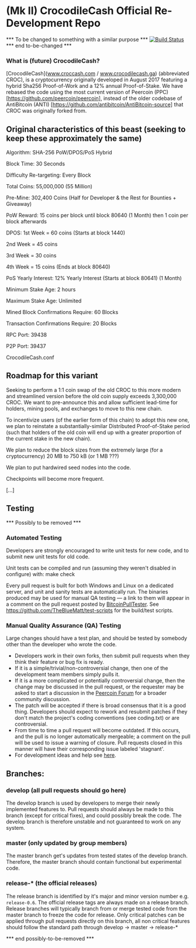 
(Mk II) CrocodileCash Official Re-Development Repo
==================================================

*** To be changed to something with a similar purpose ***
[![Build Status](https://travis-ci.org/peercoin/peercoin.svg?branch=master)](https://travis-ci.org/peercoin/peercoin)
*** end to-be-changed ***


### What is (future) CrocodileCash?
[CrocodileCash](www.croccash.com / www.crocodilecash.ga) (abbreviated CROC), is a cryptocurrency originally developed in August 2017 featuring a hybrid Sha256 Proof-of-Work and a 12% annual Proof-of-Stake.  We have rebased the code using the most current version of Peercoin (PPC) [https://github.com/peercoin/peercoin], instead of the older codebase of AntiBitcoin (ANTI) [https://github.com/antibitcoin/AntiBitcoin-source] that CROC was originally forked from.

## Original characteristics of this beast (seeking to keep these approximately the same)

Algorithm: SHA-256 PoW/DPOS/PoS Hybrid

Block Time: 30 Seconds

Difficulty Re-targeting: Every Block

Total Coins: 55,000,000 (55 Million)

Pre-Mine: 302,400 Coins (Half for Developer & the Rest for Bounties + Giveaway)

PoW Reward: 15 coins per block until block 80640 (1 Month) then 1 coin per block afterwards

DPOS: 1st Week = 60 coins (Starts at block 1440)

2nd Week = 45 coins

3rd Week = 30 coins

4th Week = 15 coins (Ends at block 80640)

PoS Yearly Interest: 12% Yearly Interest (Starts at block 80641) (1 Month)

Minimum Stake Age: 2 hours

Maximum Stake Age: Unlimited

Mined Block Confirmations Require: 60 Blocks

Transaction Confirmations Require: 20 Blocks

RPC Port: 39438

P2P Port: 39437

CrocodileCash.conf


## Roadmap for this variant

Seeking to perform a 1:1 coin swap of the old CROC to this more modern and streamlined version before the old coin supply exceeds 3,300,000 CROC.  We want to pre-announce this and allow sufficient lead-time for holders, mining pools, and exchanges to move to this new chain.

To incentivize users (of the earlier form of this chain) to adopt this new one, we plan to reinstate a substantially-similar Distributed Proof-of-Stake period (such that holders of the old coin will end up with a greater proportion of the current stake in the new chain). 

We plan to reduce the block sizes from the extremely large (for a cryptocurrency) 20 MB to 750 kB (or 1 MB ???)

We plan to put hardwired seed nodes into the code.

Checkpoints will become more frequent.


[...]



Testing
-------



*** Possibly to be removed ***

### Automated Testing

Developers are strongly encouraged to write unit tests for new code, and to
submit new unit tests for old code.

Unit tests can be compiled and run (assuming they weren't disabled in configure) with:
  make check

Every pull request is built for both Windows and Linux on a dedicated server,
and unit and sanity tests are automatically run. The binaries produced may be
used for manual QA testing — a link to them will appear in a comment on the
pull request posted by [BitcoinPullTester](https://github.com/BitcoinPullTester). See https://github.com/TheBlueMatt/test-scripts
for the build/test scripts.

### Manual Quality Assurance (QA) Testing

Large changes should have a test plan, and should be tested by somebody other
than the developer who wrote the code.

* Developers work in their own forks, then submit pull requests when they think their feature or bug fix is ready.
* If it is a simple/trivial/non-controversial change, then one of the development team members simply pulls it.
* If it is a more complicated or potentially controversial change, then the change may be discussed in the pull request, or the requester may be asked to start a discussion in the [Peercoin Forum](https://talk.peercoin.net) for a broader community discussion. 
* The patch will be accepted if there is broad consensus that it is a good thing. Developers should expect to rework and resubmit patches if they don't match the project's coding conventions (see coding.txt) or are controversial.
* From time to time a pull request will become outdated. If this occurs, and the pull is no longer automatically mergeable; a comment on the pull will be used to issue a warning of closure.  Pull requests closed in this manner will have their corresponding issue labeled 'stagnant'.
* For development ideas and help see [here](https://talk.peercoin.net/c/protocol).

## Branches:

### develop (all pull requests should go here)
The develop branch is used by developers to merge their newly implemented features to.
Pull requests should always be made to this branch (except for critical fixes), and could possibly break the code.
The develop branch is therefore unstable and not guaranteed to work on any system.

### master (only updated by group members)
The master branch get's updates from tested states of the develop branch.
Therefore, the master branch should contain functional but experimental code.

### release-* (the official releases)
The release branch is identified by it's major and minor version number e.g. `release-0.6`.
The official release tags are always made on a release branch.
Release branches will typically branch from or merge tested code from the master branch to freeze the code for release.
Only critical patches can be applied through pull requests directly on this branch, all non critical features should follow the standard path through develop -> master -> release-*

*** end possibly-to-be-removed ***
